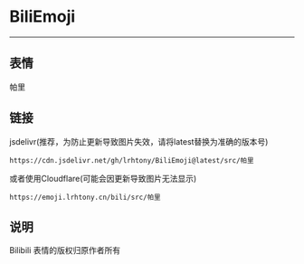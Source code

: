 # BiliEmoji
---
## 表情
帕里
## 链接
jsdelivr(推荐，为防止更新导致图片失效，请将latest替换为准确的版本号)
```
https://cdn.jsdelivr.net/gh/lrhtony/BiliEmoji@latest/src/帕里
```
或者使用Cloudflare(可能会因更新导致图片无法显示)
```
https://emoji.lrhtony.cn/bili/src/帕里
```
## 说明
Bilibili 表情的版权归原作者所有
